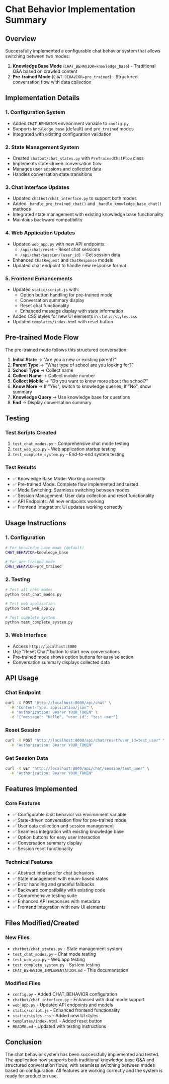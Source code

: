 # Chat Behavior Implementation Summary

## Overview

Successfully implemented a configurable chat behavior system that allows switching between two modes:

1. **Knowledge Base Mode** (`CHAT_BEHAVIOR=knowledge_base`) - Traditional Q&A based on crawled content
2. **Pre-trained Mode** (`CHAT_BEHAVIOR=pre_trained`) - Structured conversation flow with data collection

## Implementation Details

### 1. Configuration System
- Added `CHAT_BEHAVIOR` environment variable to `config.py`
- Supports `knowledge_base` (default) and `pre_trained` modes
- Integrated with existing configuration validation

### 2. State Management System
- Created `chatbot/chat_states.py` with `PreTrainedChatFlow` class
- Implements state-driven conversation flow
- Manages user sessions and collected data
- Handles conversation state transitions

### 3. Chat Interface Updates
- Updated `chatbot/chat_interface.py` to support both modes
- Added `_handle_pre_trained_chat()` and `_handle_knowledge_base_chat()` methods
- Integrated state management with existing knowledge base functionality
- Maintains backward compatibility

### 4. Web Application Updates
- Updated `web_app.py` with new API endpoints:
  - `/api/chat/reset` - Reset chat sessions
  - `/api/chat/session/{user_id}` - Get session data
- Enhanced `ChatRequest` and `ChatResponse` models
- Updated chat endpoint to handle new response format

### 5. Frontend Enhancements
- Updated `static/script.js` with:
  - Option button handling for pre-trained mode
  - Conversation summary display
  - Reset chat functionality
  - Enhanced message display with state information
- Added CSS styles for new UI elements in `static/styles.css`
- Updated `templates/index.html` with reset button

## Pre-trained Mode Flow

The pre-trained mode follows this structured conversation:

1. **Initial State** → "Are you a new or existing parent?"
2. **Parent Type** → "What type of school are you looking for?"
3. **School Type** → Collect name
4. **Collect Name** → Collect mobile number
5. **Collect Mobile** → "Do you want to know more about the school?"
6. **Know More** → If "Yes", switch to knowledge queries; If "No", show summary
7. **Knowledge Query** → Use knowledge base for questions
8. **End** → Display conversation summary

## Testing

### Test Scripts Created
1. `test_chat_modes.py` - Comprehensive chat mode testing
2. `test_web_app.py` - Web application startup testing
3. `test_complete_system.py` - End-to-end system testing

### Test Results
- ✅ Knowledge Base Mode: Working correctly
- ✅ Pre-trained Mode: Complete flow implemented and tested
- ✅ Mode Switching: Seamless switching between modes
- ✅ Session Management: User data collection and reset functionality
- ✅ API Endpoints: All new endpoints working
- ✅ Frontend Integration: UI updates working correctly

## Usage Instructions

### 1. Configuration
```bash
# For knowledge base mode (default)
CHAT_BEHAVIOR=knowledge_base

# For pre-trained mode
CHAT_BEHAVIOR=pre_trained
```

### 2. Testing
```bash
# Test all chat modes
python test_chat_modes.py

# Test web application
python test_web_app.py

# Test complete system
python test_complete_system.py
```

### 3. Web Interface
- Access `http://localhost:8000`
- Use "Reset Chat" button to start new conversations
- Pre-trained mode shows option buttons for easy selection
- Conversation summary displays collected data

## API Usage

### Chat Endpoint
```bash
curl -X POST "http://localhost:8000/api/chat" \
  -H "Content-Type: application/json" \
  -H "Authorization: Bearer YOUR_TOKEN" \
  -d '{"message": "Hello", "user_id": "test_user"}'
```

### Reset Session
```bash
curl -X POST "http://localhost:8000/api/chat/reset?user_id=test_user" \
  -H "Authorization: Bearer YOUR_TOKEN"
```

### Get Session Data
```bash
curl -X GET "http://localhost:8000/api/chat/session/test_user" \
  -H "Authorization: Bearer YOUR_TOKEN"
```

## Features Implemented

### Core Features
- ✅ Configurable chat behavior via environment variable
- ✅ State-driven conversation flow for pre-trained mode
- ✅ User data collection and session management
- ✅ Seamless integration with existing knowledge base
- ✅ Option buttons for easy user interaction
- ✅ Conversation summary display
- ✅ Session reset functionality

### Technical Features
- ✅ Abstract interface for chat behaviors
- ✅ State management with enum-based states
- ✅ Error handling and graceful fallbacks
- ✅ Backward compatibility with existing code
- ✅ Comprehensive testing suite
- ✅ Enhanced API responses with metadata
- ✅ Frontend integration with new UI elements

## Files Modified/Created

### New Files
- `chatbot/chat_states.py` - State management system
- `test_chat_modes.py` - Chat mode testing
- `test_web_app.py` - Web app testing
- `test_complete_system.py` - System testing
- `CHAT_BEHAVIOR_IMPLEMENTATION.md` - This documentation

### Modified Files
- `config.py` - Added CHAT_BEHAVIOR configuration
- `chatbot/chat_interface.py` - Enhanced with dual mode support
- `web_app.py` - Updated API endpoints and models
- `static/script.js` - Enhanced frontend functionality
- `static/styles.css` - Added new UI styles
- `templates/index.html` - Added reset button
- `README.md` - Updated with testing instructions

## Conclusion

The chat behavior system has been successfully implemented and tested. The application now supports both traditional knowledge base Q&A and structured conversation flows, with seamless switching between modes based on configuration. All features are working correctly and the system is ready for production use.
